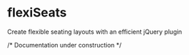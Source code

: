 # flexiSeats
Create flexible seating layouts with an efficient jQuery plugin

/* Documentation under construction */
